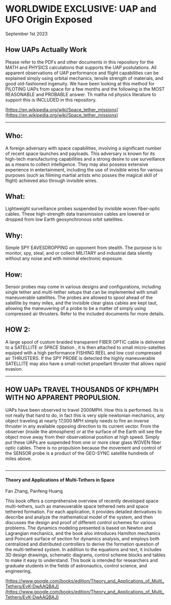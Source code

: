 # WORLDWIDE EXCLUSIVE: UAP and UFO Origin Exposed

September 1st 2023

## How UAPs Actually Work
Please refer to the PDFs and other documents in this repository for the MATH and PHYSICS calculations that supports the UAP postulations. All apparent observations of UAP performance and flight capabilities can be explained simply using orbital mechanics, tensile strength of materials, and good old-fashioned ingenuity. We have been looking at this method for PILOTING UAPs from space for a few months and the following is the MOST REASONABLE and PROBABLE answer. Th matha nd physics literature to support this is INCLUDED in this repository.

[https://en.wikipedia.org/wiki/Space_tether_missions](https://en.wikipedia.org/wiki/Space_tether_missions)

---

## Who:
A foreign adversary with space capabilities, involving a significant number of recent space launches and payloads. This adversary is known for its high-tech manufacturing capabilities and a strong desire to use surveillance as a means to collect intelligence. They may also possess extensive experience in entertainment, including the use of invisible wires for various purposes (such as filiming martial artists who posses the magical skill of flight) achieved also through invisible wires.

## What:
Lightweight surveillance probes suspended by invisible woven fiber-optic cables. These high-strength data transmission cables are lowered or dropped from low Earth geosynchronous orbit satellites.

## Why:
Simple SPY EAVESDROPPING on opponent from stealth. The purpose is to monitor, spy, steal, and or collect MILITARY and industrial data silently without any noise and with minimal electronic exposure.

## How:
Sensor probes may come in various designs and configurations, including single tether and multi-tether setups that can be implemented with small maneuverable satellites. The probes are allowed to spool ahead of the satellite by many miles, and the invisible clear glass cables are kept taut, allowing the maneuvering of a probe to be a matter of simply using compressed air thrusters. Refer to the included documents for more details.

## HOW 2:
A large spool of custom braided transparent FIBER OPTIC cable is delivered to a SATELLITE or SPACE Station , it is then attached to small micro-satelites equiped with a high performance FISHING REEL and low cost compressed air THRUSTERS. If the SPY PROBE is detected the highly maneuverable SATELLITE may also have a small rocket propellant thruster that allows rapid evasion.

-------

## HOW UAPs TRAVEL THOUSANDS OF KPH/MPH WITH NO APPARENT PROPULSION. 
UAPs have been observed to travel 2000MPH. How this is performed.
Its is not really that hard to do, in fact this is very siple newtonian mechanics, any object traveling at nearly 17,000 MPH simply needs to fire an inverse thruster in any available opposing direction to its current vector. From the observer (inside the atmosphere) or at the surface of the Earth will see the object move away from their observational position at high speed.
Simply put these UAPs are suspended from one or more clear glass WOVEN fiber optic  cables. There is no propulsion because the movement and control of the SENSOR probe is a product of the GEO-SYNC satellite hundreds of miles above.

##

-------

#### Theory and Applications of Multi-Tethers in Space
Fan Zhang, Panfeng Huang

This book offers a comprehensive overview of recently developed space multi-tethers, such as maneuverable space tethered nets and space tethered formation. For each application, it provides detailed derivatives to describe and analyze the mathematical model of the system, and then discusses the design and proof of different control schemes for various problems. The dynamics modeling presented is based on Newton and Lagrangian mechanics, and the book also introduces Hamilton mechanics and Poincaré surface of section for dynamics analysis, and employs both centralized and distributed controllers to derive the formation question of the multi-tethered system. In addition to the equations and text, it includes 3D design drawings, schematic diagrams, control scheme blocks and tables to make it easy to understand. This book is intended for researchers and graduate students in the fields of astronautics, control science, and engineering.

[https://www.google.com/books/edition/Theory_and_Applications_of_Multi_Tethers/EvK-DwAAQBAJ](https://www.google.com/books/edition/Theory_and_Applications_of_Multi_Tethers/EvK-DwAAQBAJ)
